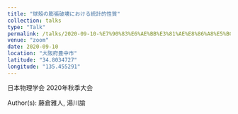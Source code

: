 ```yaml
---
title: "球殻の膨張破壊における統計的性質"
collection: talks
type: "Talk"
permalink: /talks/2020-09-10-%E7%90%83%E6%AE%BB%E3%81%AE%E8%86%A8%E5%BC%B5%E7%A0%B4%E5%A3%8A%E3%81%AB%E3%81%8A%E3%81%91%E3%82%8B%E7%B5%B1%E8%A8%88%E7%9A%84%E6%80%A7%E8%B3%AA
venue: "zoom"
date: 2020-09-10
location: "大阪府豊中市"
latitude: "34.8034727"
longitude: "135.455291"
---
```


日本物理学会 2020年秋季大会

Author(s): 藤倉雅人, 湯川諭

